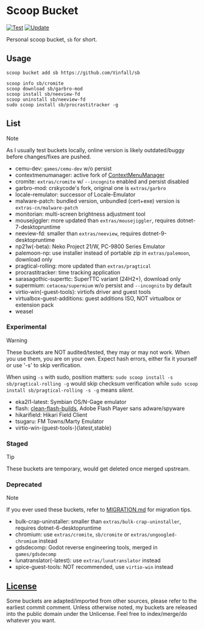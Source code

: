 # Scoop Bucket

[![Test](https://github.com/Vinfall/sb/actions/workflows/test.yml/badge.svg)](https://github.com/Vinfall/sb/actions/workflows/test.yml) [![Update](https://github.com/Vinfall/sb/actions/workflows/update.yml/badge.svg)](https://github.com/Vinfall/sb/actions/workflows/update.yml)

Personal scoop bucket, `sb` for short.

## Usage

```pwsh
scoop bucket add sb https://github.com/Vinfall/sb

scoop info sb/cromite
scoop download sb/garbro-mod
scoop install sb/neeview-fd
scoop uninstall sb/neeview-fd
sudo scoop install sb/procrastitracker -g
```

## List

> [!NOTE]
> As I usually test buckets locally, online version is likely outdated/buggy before changes/fixes are pushed.

- cemu-dev: `games/cemu-dev` w/o persist
- contextmenumanager: active fork of [ContextMenuManager][ContextMenuManager]
- cromite: `extras/cromite` w/ `--incognito` enabled and persist disabled
- garbro-mod: crskycode's fork, original one is `extras/garbro`
- locale-remulator: successor of Locale-Emulator
- malware-patch: bundled version, unbundled (cert+exe) version is `extras-cn/malware-patch`
- monitorian: multi-screen brightness adjustment tool
- mousejiggler: more updated than `extras/mousejiggler`, requires dotnet-7-desktopruntime
- neeview-fd: smaller than `extras/neeview`, requires dotnet-9-desktopruntime
- np21w(-beta): Neko Project 21/W, PC-9800 Series Emulator
- palemoon-np: use installer instead of portable zip in `extras/palemoon`, download only
- pragtical-rolling: more updated than `extras/pragtical`
- procrastitracker: time tracking application
- sarasagothic-superttc: SuperTTC variant (24H2+), download only
- supermium: `cetacea/supermium` w/o persist and `--incognito` by default
- virtio-win(-guest-tools): virtiofs driver and guest tools
- virtualbox-guest-additions: guest additions ISO, NOT virtualbox or extension pack
- weasel

### Experimental

> [!WARNING]
> These buckets are NOT audited/tested, they may or may not work.
> When you use them, you are on your own.
> Expect hash errors, either fix it yourself or use '-s' to skip verification.
>
> When using `-s` with sudo, position matters:
> `sudo scoop install -s sb/pragtical-rolling -g` would skip checksum verification
> while `sudo scoop install sb/pragtical-rolling -s -g` means *silent*.

- eka2l1-latest: Symbian OS/N-Gage emulator
- flash: [clean-flash-builds][clean-flash-builds], Adobe Flash Player sans adware/spyware
- hikarifield: Hikari Field Client
- tsugaru: FM Towns/Marty Emulator
- virtio-win-(guest-tools-){latest,stable}

### Staged

> [!TIP]
> These buckets are temporary, would get deleted once merged upstream.

### Deprecated

> [!NOTE]
> If you ever used these buckets, refer to [MIGRATION.md](MIGRATION.md) for migration tips.

- bulk-crap-uninstaller: smaller than `extras/bulk-crap-uninstaller`, requires dotnet-6-desktopruntime
- chromium: use `extras/cromite`, `sb/cromite` or `extras/ungoogled-chromium` instead
- gdsdecomp: Godot reverse engineering tools, merged in `games/gdsdecomp`
- lunatranslator(-latest): use `extras/lunatranslator` instead
- spice-guest-tools: NOT recommended, use `virtio-win` instead

## [License](LICENSE)

Some buckets are adapted/imported from other sources, please refer to the earliest commit comment.
Unless otherwise noted, my buckets are released into the public domain under the Unlicense.
Feel free to index/merge/do whatever you want.

[ContextMenuManager]: https://github.com/BluePointLilac/ContextMenuManager
[clean-flash-builds]: https://github.com/darktohka/clean-flash-builds
